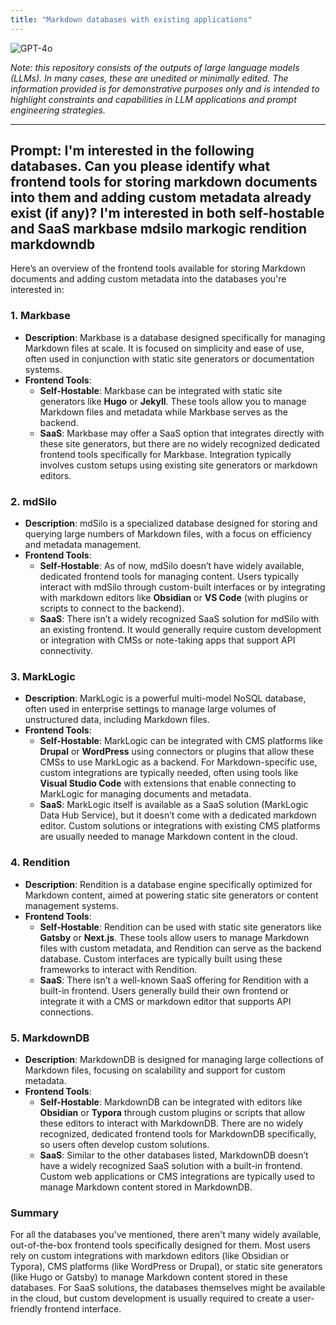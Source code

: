 ```yaml
---
title: "Markdown databases with existing applications"
---
```

![GPT-4o](https://img.shields.io/badge/GPT--4o-3333FF?style=for-the-badge&logo=openai&logoColor=white)



*Note: this repository consists of the outputs of large language models (LLMs). In many cases, these are unedited or minimally edited. The information provided is for demonstrative purposes only and is intended to highlight constraints and capabilities in LLM applications and prompt engineering strategies.*


---
Prompt: I'm interested in the following databases. Can you please identify what frontend tools for storing markdown documents into them and adding custom metadata already exist (if any)? I'm interested in both self-hostable and SaaS markbase mdsilo markogic rendition markdowndb
---
Here’s an overview of the frontend tools available for storing Markdown documents and adding custom metadata into the databases you're interested in:

### 1. **Markbase**
   - **Description**: Markbase is a database designed specifically for managing Markdown files at scale. It is focused on simplicity and ease of use, often used in conjunction with static site generators or documentation systems.
   - **Frontend Tools**:
     - **Self-Hostable**: Markbase can be integrated with static site generators like **Hugo** or **Jekyll**. These tools allow you to manage Markdown files and metadata while Markbase serves as the backend.
     - **SaaS**: Markbase may offer a SaaS option that integrates directly with these site generators, but there are no widely recognized dedicated frontend tools specifically for Markbase. Integration typically involves custom setups using existing site generators or markdown editors.

### 2. **mdSilo**
   - **Description**: mdSilo is a specialized database designed for storing and querying large numbers of Markdown files, with a focus on efficiency and metadata management.
   - **Frontend Tools**:
     - **Self-Hostable**: As of now, mdSilo doesn’t have widely available, dedicated frontend tools for managing content. Users typically interact with mdSilo through custom-built interfaces or by integrating with markdown editors like **Obsidian** or **VS Code** (with plugins or scripts to connect to the backend).
     - **SaaS**: There isn’t a widely recognized SaaS solution for mdSilo with an existing frontend. It would generally require custom development or integration with CMSs or note-taking apps that support API connectivity.

### 3. **MarkLogic**
   - **Description**: MarkLogic is a powerful multi-model NoSQL database, often used in enterprise settings to manage large volumes of unstructured data, including Markdown files.
   - **Frontend Tools**:
     - **Self-Hostable**: MarkLogic can be integrated with CMS platforms like **Drupal** or **WordPress** using connectors or plugins that allow these CMSs to use MarkLogic as a backend. For Markdown-specific use, custom integrations are typically needed, often using tools like **Visual Studio Code** with extensions that enable connecting to MarkLogic for managing documents and metadata.
     - **SaaS**: MarkLogic itself is available as a SaaS solution (MarkLogic Data Hub Service), but it doesn’t come with a dedicated markdown editor. Custom solutions or integrations with existing CMS platforms are usually needed to manage Markdown content in the cloud.

### 4. **Rendition**
   - **Description**: Rendition is a database engine specifically optimized for Markdown content, aimed at powering static site generators or content management systems.
   - **Frontend Tools**:
     - **Self-Hostable**: Rendition can be used with static site generators like **Gatsby** or **Next.js**. These tools allow users to manage Markdown files with custom metadata, and Rendition can serve as the backend database. Custom interfaces are typically built using these frameworks to interact with Rendition.
     - **SaaS**: There isn’t a well-known SaaS offering for Rendition with a built-in frontend. Users generally build their own frontend or integrate it with a CMS or markdown editor that supports API connections.

### 5. **MarkdownDB**
   - **Description**: MarkdownDB is designed for managing large collections of Markdown files, focusing on scalability and support for custom metadata.
   - **Frontend Tools**:
     - **Self-Hostable**: MarkdownDB can be integrated with editors like **Obsidian** or **Typora** through custom plugins or scripts that allow these editors to interact with MarkdownDB. There are no widely recognized, dedicated frontend tools for MarkdownDB specifically, so users often develop custom solutions.
     - **SaaS**: Similar to the other databases listed, MarkdownDB doesn’t have a widely recognized SaaS solution with a built-in frontend. Custom web applications or CMS integrations are typically used to manage Markdown content stored in MarkdownDB.

### Summary
For all the databases you've mentioned, there aren't many widely available, out-of-the-box frontend tools specifically designed for them. Most users rely on custom integrations with markdown editors (like Obsidian or Typora), CMS platforms (like WordPress or Drupal), or static site generators (like Hugo or Gatsby) to manage Markdown content stored in these databases. For SaaS solutions, the databases themselves might be available in the cloud, but custom development is usually required to create a user-friendly frontend interface.